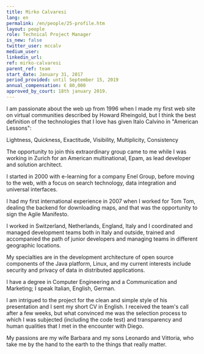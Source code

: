 ```yaml
---
title: Mirko Calvaresi
lang: en
permalink: /en/people/25-profile.htm
layout: people
role: Technical Project Manager
is_new: false
twitter_user: mccalv
medium_user:
linkedin_url:
ref: mirko-calvaresi
parent_ref: team
start_date: January 31, 2017
period_provided: until September 15, 2019
annual_compensation: € 80,000
approved_by_court: 18th january 2019.
---
```

I am passionate about the web up from 1996 when I made my first web site on virtual communities described by Howard Rheingold, but I think the best definition of the technologies that I love has given Italo Calvino in "American Lessons":

Lightness, Quickness, Exactitude, Visibility, Multiplicity, Consistency

The opportunity to join this extraordinary group came to me while I was working in Zurich for an American multinational, Epam, as lead developer and solution architect.

I started in 2000 with e-learning for a company Enel Group, before moving to the web, with a focus on search technology, data integration and universal interfaces.

I had my first international experience in 2007 when I worked for Tom Tom, dealing the backend for downloading maps, and that was the opportunity to sign the Agile Manifesto.

I worked in Switzerland, Netherlands, England, Italy and I coordinated and managed development teams both in Italy and outside, trained and accompanied the path of junior developers and managing teams in different geographic locations.

My specialties are in the development architecture of open source components of the Java platform, Linux, and my current interests include security and privacy of data in distributed applications.

I have a degree in Computer Engineering and a Communication and Marketing; I speak Italian, English, German.

I am intrigued to the project for the clean and simple style of his presentation and I sent my short CV in English. I received the team's call after a few weeks, but what convinced me was the selection process to which I was subjected (including the code test) and transparency and human qualities that I met in the encounter with Diego.

My passions are my wife Barbara and my sons Leonardo and Vittoria, who take me by the hand to the earth to the things that really matter.

